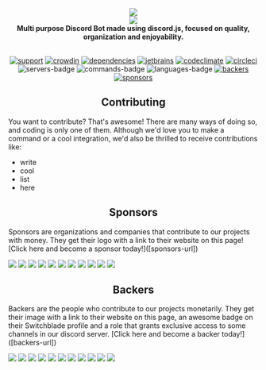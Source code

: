 <div align="center">
  <img src="https://i.imgur.com/LID4HYe.png"><br>
  <img src="https://i.imgur.com/SVyi88i.png"><br>
  <b>Multi purpose Discord Bot made using discord.js, focused on quality, organization and enjoyability.</b><br><br>

  [![support][support-badge]][support-invite]
  [![crowdin][crowdin-badge]][crowdin-url]
  [![dependencies][dependencies-badge]][dependencies-url]
  [![jetbrains][jetbrains-badge]][jetbrains-url]
  [![codeclimate][codeclimate-badge]][codeclimate-url]
  [![circleci][circleci-badge]][circleci-url]
  ![servers-badge]
  ![commands-badge]
  ![languages-badge]
  [![backers][backers-badge]][backers-url]
  [![sponsors][sponsors-badge]][sponsors-url]
</div>

<h2 align="center">Contributing</h2>
You want to contribute? That's awesome! There are many ways of doing so, and coding is only one of them. Although we'd love you to make a command or a cool integration, we'd also be thrilled to receive contributions like:

 - write
 - cool
 - list
 - here

<h2 align="center">Sponsors</h2>
Sponsors are organizations and companies that contribute to our projects with money. They get their logo with a link to their website on this page! [Click here and become a sponsor today!]([sponsors-url])

<a href="https://opencollective.com/switchblade/sponsor/0/website?requireActive=false" target="_blank"><img src="https://opencollective.com/switchblade/sponsor/0/avatar.svg?requireActive=false"></a>
<a href="https://opencollective.com/switchblade/sponsor/1/website?requireActive=false" target="_blank"><img src="https://opencollective.com/switchblade/sponsor/1/avatar.svg?requireActive=false"></a>
<a href="https://opencollective.com/switchblade/sponsor/2/website?requireActive=false" target="_blank"><img src="https://opencollective.com/switchblade/sponsor/2/avatar.svg?requireActive=false"></a>
<a href="https://opencollective.com/switchblade/sponsor/3/website?requireActive=false" target="_blank"><img src="https://opencollective.com/switchblade/sponsor/3/avatar.svg?requireActive=false"></a>
<a href="https://opencollective.com/switchblade/sponsor/4/website?requireActive=false" target="_blank"><img src="https://opencollective.com/switchblade/sponsor/4/avatar.svg?requireActive=false"></a>
<a href="https://opencollective.com/switchblade/sponsor/5/website?requireActive=false" target="_blank"><img src="https://opencollective.com/switchblade/sponsor/5/avatar.svg?requireActive=false"></a>
<a href="https://opencollective.com/switchblade/sponsor/6/website?requireActive=false" target="_blank"><img src="https://opencollective.com/switchblade/sponsor/6/avatar.svg?requireActive=false"></a>
<a href="https://opencollective.com/switchblade/sponsor/7/website?requireActive=false" target="_blank"><img src="https://opencollective.com/switchblade/sponsor/7/avatar.svg?requireActive=false"></a>
<a href="https://opencollective.com/switchblade/sponsor/8/website?requireActive=false" target="_blank"><img src="https://opencollective.com/switchblade/sponsor/8/avatar.svg?requireActive=false"></a>
<a href="https://opencollective.com/switchblade/sponsor/9/website?requireActive=false" target="_blank"><img src="https://opencollective.com/switchblade/sponsor/9/avatar.svg?requireActive=false"></a>
<a href="https://opencollective.com/switchblade/sponsor/10/website?requireActive=false" target="_blank"><img src="https://opencollective.com/switchblade/sponsor/10/avatar.svg?requireActive=false"></a>

<h2 align="center">Backers</h2>
Backers are the people who contribute to our projects monetarily. They get their image with a link to their website on this page, an awesome badge on their Switchblade profile and a role that grants exclusive access to some channels in our discord server. [Click here and become a backer today!]([backers-url])

<a href="https://opencollective.com/switchblade/backer/0/website?requireActive=false" target="_blank"><img src="https://opencollective.com/switchblade/backer/0/avatar.svg?requireActive=false"></a>
<a href="https://opencollective.com/switchblade/backer/1/website?requireActive=false" target="_blank"><img src="https://opencollective.com/switchblade/backer/1/avatar.svg?requireActive=false"></a>
<a href="https://opencollective.com/switchblade/backer/2/website?requireActive=false" target="_blank"><img src="https://opencollective.com/switchblade/backer/2/avatar.svg?requireActive=false"></a>
<a href="https://opencollective.com/switchblade/backer/3/website?requireActive=false" target="_blank"><img src="https://opencollective.com/switchblade/backer/3/avatar.svg?requireActive=false"></a>
<a href="https://opencollective.com/switchblade/backer/4/website?requireActive=false" target="_blank"><img src="https://opencollective.com/switchblade/backer/4/avatar.svg?requireActive=false"></a>
<a href="https://opencollective.com/switchblade/backer/5/website?requireActive=false" target="_blank"><img src="https://opencollective.com/switchblade/backer/5/avatar.svg?requireActive=false"></a>
<a href="https://opencollective.com/switchblade/backer/6/website?requireActive=false" target="_blank"><img src="https://opencollective.com/switchblade/backer/6/avatar.svg?requireActive=false"></a>
<a href="https://opencollective.com/switchblade/backer/7/website?requireActive=false" target="_blank"><img src="https://opencollective.com/switchblade/backer/7/avatar.svg?requireActive=false"></a>
<a href="https://opencollective.com/switchblade/backer/8/website?requireActive=false" target="_blank"><img src="https://opencollective.com/switchblade/backer/8/avatar.svg?requireActive=false"></a>
<a href="https://opencollective.com/switchblade/backer/9/website?requireActive=false" target="_blank"><img src="https://opencollective.com/switchblade/backer/9/avatar.svg?requireActive=false"></a>
<a href="https://opencollective.com/switchblade/backer/10/website?requireActive=false" target="_blank"><img src="https://opencollective.com/switchblade/backer/10/avatar.svg?requireActive=false"></a>

[support-invite]: https://support.switchblade.xyz
[support-badge]: https://img.shields.io/badge/dynamic/json.svg?label=chat%20on%20Discord&colorB=7289DA&url=https%3A%2F%2Fdiscordapp.com%2Fapi%2Fservers%2F445203868624748555%2Fembed.json&query=%24.members.length&suffix=%20online&logo=discord

[crowdin-url]: https://translate.switchblade.xyz
[crowdin-badge]: https://d322cqt584bo4o.cloudfront.net/switchblade/localized.svg

[dependencies-url]: https://david-dm.org/SwitchbladeBot/switchblade/
[dependencies-badge]: https://david-dm.org/SwitchbladeBot/switchblade/status.svg

[jetbrains-url]: https://www.jetbrains.com/?from=switchblade/
[jetbrains-badge]: https://img.shields.io/badge/Powered%20by%20JetBrains-gray.svg?logo=webstorm

[codeclimate-url]: https://codeclimate.com/github/SwitchbladeBot/switchblade/maintainability
[codeclimate-badge]: https://img.shields.io/codeclimate/maintainability/SwitchbladeBot/switchblade.svg

[circleci-url]: https://circleci.com/gh/SwitchbladeBot/switchblade
[circleci-badge]: https://img.shields.io/circleci/project/github/SwitchbladeBot/switchblade/dev.svg?logo=circleci

[backers-url]: https://opencollective.com/switchblade#backer
[backers-badge]: https://opencollective.com/switchblade/tiers/backer/badge.svg?label=backers&color=brightgreen

[sponsors-url]: https://opencollective.com/switchblade#sponsor
[sponsors-badge]: https://opencollective.com/switchblade/tiers/sponsor/badge.svg?label=sponsors&color=brightgreen

[servers-badge]: https://img.shields.io/badge/dynamic/json.svg?label=servers&colorB=7289DA&url=https://prod.switchblade.xyz/api/statistics&query=serverCount

[commands-badge]: https://img.shields.io/badge/dynamic/json.svg?label=commands&colorB=7289DA&url=https://prod.switchblade.xyz/api/statistics&query=commandCount

[languages-badge]: https://img.shields.io/badge/dynamic/json.svg?label=languages&colorB=7289DA&url=https://prod.switchblade.xyz/api/statistics&query=languageCount

<!-- Widgets -->
[discordbots-widget]: https://discordbots.org/api/widget/445277324175474689.svg
[botsfordiscord-widget]: https://botsfordiscord.com/api/bot/445277324175474689/widget
[discordbotlist-widget]: https://discordbotlist.com/bots/445277324175474689/widget
